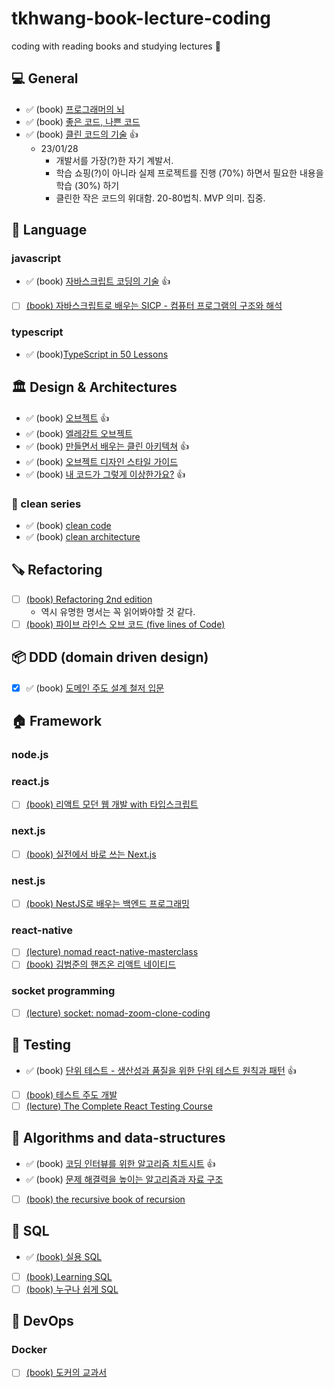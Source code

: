# tkhwang-book-lecture-coding

coding with reading books and studying lectures 🚀

## 💻 General

- ✅ (book) [프로그래머의 뇌](https://www.aladin.co.kr/shop/wproduct.aspx?ItemId=285967039)
- ✅ (book) [좋은 코드, 나쁜 코드](https://www.aladin.co.kr/shop/wproduct.aspx?ItemId=294649282&start=slayer)
- ✅ (book) [클린 코드의 기술](https://www.aladin.co.kr/shop/wproduct.aspx?ItemId=308919612&start=slayer) 👍
  - 23/01/28
    - 개발서를 가장(?)한 자기 계발서.
    - 학습 쇼핑(?)이 아니라 실제 프로젝트를 진행 (70%) 하면서 필요한 내용을 학습 (30%) 하기
    - 클린한 작은 코드의 위대함. 20-80법칙. MVP 의미. 집중.

## 💌 Language

### javascript

- ✅ (book) [자바스크립트 코딩의 기술](https://www.aladin.co.kr/shop/wproduct.aspx?ItemId=222197779&start=slayer) 👍
- [ ] [(book) 자바스크립트로 배우는 SICP - 컴퓨터 프로그램의 구조와 해석](./language/js/book-structure-interpretation-of-computer-programs-javascript-edition/)

### typescript

- ✅ (book)[TypeScript in 50 Lessons](https://typescript-book.com/)

## 🏛️ Design & Architectures

- ✅ (book) [오브젝트](https://www.aladin.co.kr/shop/wproduct.aspx?ItemId=193681076) 👍
- ✅ (book) [엘레강트 오브젝트](https://www.aladin.co.kr/shop/wproduct.aspx?ItemId=258374007)
- ✅ (book) [만들면서 배우는 클린 아키텍쳐](https://www.aladin.co.kr/shop/wproduct.aspx?ItemId=283437942) 👍
- ✅ (book) [오브젝트 디자인 스타일 가이드](https://www.aladin.co.kr/shop/wproduct.aspx?ItemId=246083162)
- ✅ (book) [내 코드가 그렇게 이상한가요?](https://www.aladin.co.kr/shop/wproduct.aspx?ItemId=317906454) 👍

### 🏥 clean series

- ✅ (book) [clean code](https://www.aladin.co.kr/shop/wproduct.aspx?ItemId=34083680&start=slayer)
- ✅ (book) [clean architecture](https://www.aladin.co.kr/shop/wproduct.aspx?ItemId=202322454&start=slayer)

## 🪚 Refactoring

- [ ] [(book) Refactoring 2nd edition](./language/js/book-martin-fowler-refactoring-2nd/)
  - 역시 유명한 명서는 꼭 읽어봐야할 것 같다.
- [ ] [(book) 파이브 라인스 오브 코드 (five lines of Code)](./language/ts/book-five-lines-of-code/)

## 📦 DDD (domain driven design)

- [x] ✅ (book) [도메인 주도 설계 철저 입문](https://www.aladin.co.kr/shop/wproduct.aspx?ItemId=252622256)

## 🏠 Framework

### node.js

### react.js

- [ ] [(book) 리액트 모던 웹 개발 with 타입스크립트](./framework/js-ts/react.js/book-react-modern-web-development-with-typescript/)

### next.js

- [ ] [(book) 실전에서 바로 쓰는 Next.js](./framework/js-ts/next.js/book-read-world-nextjs/)

### nest.js

- [ ] [(book) NestJS로 배우는 백엔드 프로그래밍](./framework/js-ts/nest.js/book-backend-programming-by-studing-nestjs/)

### react-native

- [ ] [(lecture) nomad react-native-masterclass](./framework/js-ts/react-native/react-native-masterclass/)
- [ ] [(book) 김범준의 핸즈온 리액트 네이티드](./framework/js-ts/react-native/book-hands-on-react-native)

### socket programming

- [ ] [(lecture) socket: nomad-zoom-clone-coding](./framework/js-ts/node.js/nomad-zoom-clone-coding/)

## 🔎 Testing

- ✅ (book) [단위 테스트 - 생산성과 품질을 위한 단위 테스트 원칙과 패턴](https://www.aladin.co.kr/shop/wproduct.aspx?ItemId=280870631) 👍
- [ ] [(book) 테스트 주도 개발](./framework/js-ts/testing/book-test-driven-development-by-example/README.md)
- [ ] [(lecture) The Complete React Testing Course](./framework/js-ts/react.js/mosh-react-testing/README.md)

## 🥑 Algorithms and data-structures

- ✅ (book) [코딩 인터뷰를 위한 알고리즘 치트시트](https://www.aladin.co.kr/shop/wproduct.aspx?ItemId=301923855) 👍
- ✅ (book) [문제 해결력을 높이는 알고리즘과 자료 구조](https://www.aladin.co.kr/shop/wproduct.aspx?ItemId=289274245)
- [ ] [(book) the recursive book of recursion](./algorithms/book-the-recursive-book-of-recursion/)

## 🏦 SQL

- ✅ [(book) 실용 SQL](./sql/book-practical-sql/)
- [ ] [(book) Learning SQL]()
- [ ] [(book) 누구나 쉽게 SQL](./sql/book-a-common-sense-guide-to-sql/)

## 🚀 DevOps

### Docker

- [ ] [(book) 도커의 교과서](./devops/book-learn-docker-in-a-month-of-lunches/)
